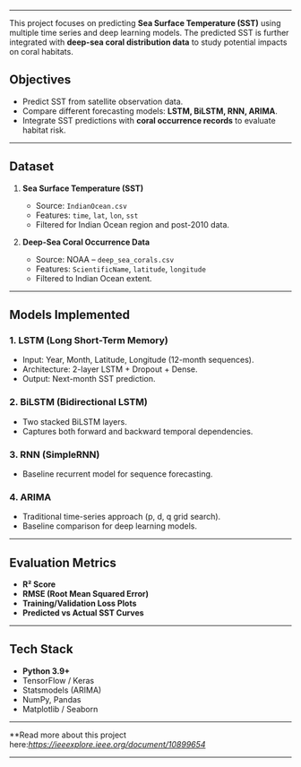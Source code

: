 
---

This project focuses on predicting **Sea Surface Temperature (SST)** using multiple time series and deep learning models. The predicted SST is further integrated with **deep-sea coral distribution data** to study potential impacts on coral habitats.

##  Objectives

* Predict SST from satellite observation data.
* Compare different forecasting models: **LSTM, BiLSTM, RNN, ARIMA**.
* Integrate SST predictions with **coral occurrence records** to evaluate habitat risk.

---

## Dataset

1. **Sea Surface Temperature (SST)**

   * Source: `IndianOcean.csv`
   * Features: `time`, `lat`, `lon`, `sst`
   * Filtered for Indian Ocean region and post-2010 data.

2. **Deep-Sea Coral Occurrence Data**

   * Source: NOAA – `deep_sea_corals.csv`
   * Features: `ScientificName`, `latitude`, `longitude`
   * Filtered to Indian Ocean extent.

---

##  Models Implemented

### 1. **LSTM (Long Short-Term Memory)**

* Input: Year, Month, Latitude, Longitude (12-month sequences).
* Architecture: 2-layer LSTM + Dropout + Dense.
* Output: Next-month SST prediction.

### 2. **BiLSTM (Bidirectional LSTM)**

* Two stacked BiLSTM layers.
* Captures both forward and backward temporal dependencies.

### 3. **RNN (SimpleRNN)**

* Baseline recurrent model for sequence forecasting.

### 4. **ARIMA**

* Traditional time-series approach (p, d, q grid search).
* Baseline comparison for deep learning models.

---

##  Evaluation Metrics

* **R² Score**
* **RMSE (Root Mean Squared Error)**
* **Training/Validation Loss Plots**
* **Predicted vs Actual SST Curves**

---

##  Tech Stack

* **Python 3.9+**
* TensorFlow / Keras
* Statsmodels (ARIMA)
* NumPy, Pandas
* Matplotlib / Seaborn

---

 **Read more about this project here:*https://ieeexplore.ieee.org/document/10899654* 

---
